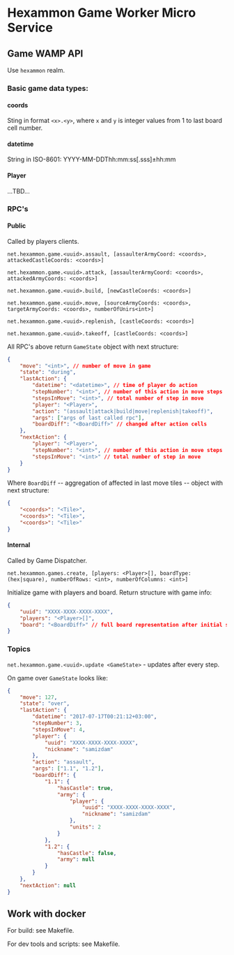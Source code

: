 # Hexammon Game Worker Micro Service

## Game WAMP API

Use `hexammon` realm. 

### Basic game data types:

#### coords

Sting in format `<x>.<y>`, where `x` and `y` is integer values from 1 to last board cell number. 

#### datetime

String in ISO-8601: YYYY-MM-DDThh:mm:ss[.sss]±hh:mm

#### Player

...TBD...

### RPC's

#### Public

Called by players clients.

`net.hexammon.game.<uuid>.assault, [assaulterArmyCoord: <coords>, attackedCastleCoords: <coords>]`

`net.hexammon.game.<uuid>.attack, [assaulterArmyCoord: <coords>, attackedArmyCoords: <coords>]`

`net.hexammon.game.<uuid>.build, [newCastleCoords: <coords>]`

`net.hexammon.game.<uuid>.move, [sourceArmyCoords: <coords>, targetArmyCoords: <coords>, numberOfUnirs<int>]`

`net.hexammon.game.<uuid>.replenish, [castleCoords: <coords>]`

`net.hexammon.game.<uuid>.takeoff, [castleCoords: <coords>]`

All RPC's above return `GameState` object with next structure:

```json
{
    "move": "<int>", // number of move in game
    "state": "during", 
    "lastAction": {
        "datetime": "<datetime>", // time of player do action
        "stepNumber": "<int>", // number of this action in move steps
        "stepsInMove": "<int>", // total number of step in move 
        "player": "<Player>",
        "action": "(assault|attack|build|move|replenish|takeoff)",
        "args": ["args of last called rpc"],
        "boardDiff": "<BoardDiff>" // changed after action cells
    },
    "nextAction": {
        "player": "<Player>",
        "stepNumber": "<int>", // number of this action in move steps
        "stepsInMove": "<int>" // total number of step in move
    }
}
```

Where `BoardDiff` -- aggregation of affected in last move tiles -- object with next structure:

```json
{
    "<coords>": "<Tile>",
    "<coords>": "<Tile>",
    "<coords>": "<Tile>"
}
```

#### Internal

Called by Game Dispatcher. 

`net.hexammon.games.create, [players: <Player>[], boardType: (hex|square), numberOfRows: <int>, numberOfColumns: <int>]`

Initialize game with players and board. Return structure with game info:

```json
{
    "uuid": "XXXX-XXXX-XXXX-XXXX",
    "players": "<Player>[]",
    "board": "<BoardDiff>" // full board representation after initial setting 
}
```


### Topics

`net.hexammon.game.<uuid>.update <GameState>` - updates after every step. 

On game over `GameState` looks like:

```json
{
    "move": 127, 
    "state": "over",
    "lastAction": {
        "datetime": "2017-07-17T00:21:12+03:00",
        "stepNumber": 3,
        "stepsInMove": 4,
        "player": {
            "uuid": "XXXX-XXXX-XXXX-XXXX",
            "nickname": "samizdam"
        },
        "action": "assault",
        "args": ["1.1", "1.2"],
        "boardDiff": {
            "1.1": {
                "hasCastle": true,
                "army": {
                    "player": {
                        "uuid": "XXXX-XXXX-XXXX-XXXX",
                        "nickname": "samizdam"                    
                    },
                    "units": 2
                }
            },
            "1.2": {
                "hasCastle": false,
                "army": null
            }
        }
    },
    "nextAction": null
}
```

## Work with docker

For build: see Makefile. 

For dev tools and scripts: see Makefile. 